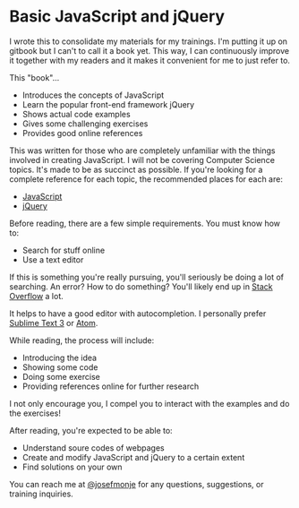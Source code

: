 # Basic JavaScript and jQuery


I wrote this to consolidate my materials for my trainings. I'm putting it up on gitbook but I can't to call it a book yet. This way, I can continuously improve it together with my readers and it makes it convenient for me to just refer to.

This "book"...

* Introduces the concepts of JavaScript
* Learn the popular front-end framework jQuery
* Shows actual code examples
* Gives some challenging exercises
* Provides good online references

This was written for those who are completely unfamiliar with the things involved in creating JavaScript. I will not be covering Computer Science topics. It's made to be as succinct as possible. If you're looking for a complete reference for each topic, the recommended places for each are:

* [JavaScript](https://developer.mozilla.org/en-US/docs/Web/javascript)
* [jQuery](http://api.jquery.com/)

Before reading, there are a few simple requirements. You must know how to:

* Search for stuff online
* Use a text editor

If this is something you're really pursuing, you'll seriously be doing a lot of searching. An error? How to do something? You'll likely end up in [Stack Overflow](http://stackoverflow.com/) a lot.

It helps to have a good editor with autocompletion. I personally prefer [Sublime Text 3](http://www.sublimetext.com/3) or [Atom](https://atom.io/).

While reading, the process will include:

* Introducing the idea
* Showing some code
* Doing some exercise
* Providing references online for further research

I not only encourage you, I compel you to interact with the examples and do the exercises!

After reading, you're expected to be able to:

* Understand soure codes of webpages
* Create and modify JavaScript and jQuery to a certain extent
* Find solutions on your own

You can reach me at [@josefmonje](https://twitter.com/josefmonje) for any questions, suggestions, or training inquiries.
